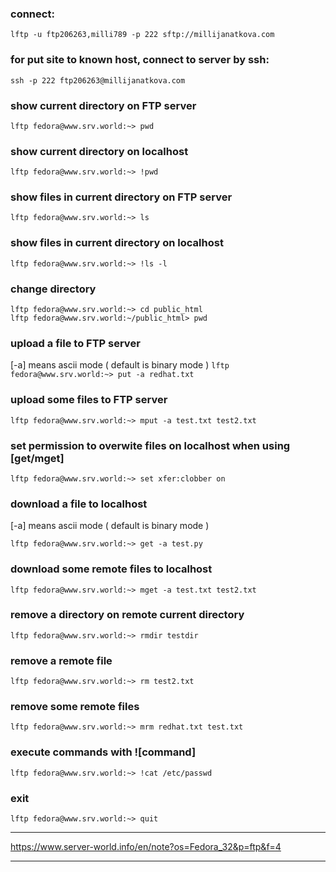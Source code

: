 ### connect:
`lftp -u ftp206263,milli789 -p 222 sftp://millijanatkova.com`


### for put site to known host, connect to server by **ssh**:
`ssh -p 222 ftp206263@millijanatkova.com`

### show current directory on FTP server
`lftp fedora@www.srv.world:~> pwd`

### show current directory on localhost
`lftp fedora@www.srv.world:~> !pwd`


### show files in current directory on FTP server
`lftp fedora@www.srv.world:~> ls`

### show files in current directory on localhost
`lftp fedora@www.srv.world:~> !ls -l`

### change directory
```
lftp fedora@www.srv.world:~> cd public_html
lftp fedora@www.srv.world:~/public_html> pwd
```

### upload a file to FTP server
 [-a] means ascii mode ( default is binary mode )
`lftp fedora@www.srv.world:~> put -a redhat.txt`


### upload some files to FTP server
`lftp fedora@www.srv.world:~> mput -a test.txt test2.txt`

### set permission to overwite files on localhost when using [get/mget]
`lftp fedora@www.srv.world:~> set xfer:clobber on` 

### download a file to localhost
 [-a] means ascii mode ( default is binary mode )
```
lftp fedora@www.srv.world:~> get -a test.py
```

### download some remote files to localhost
`lftp fedora@www.srv.world:~> mget -a test.txt test2.txt`


### remove a directory on remote current directory
`lftp fedora@www.srv.world:~> rmdir testdir`

### remove a remote file
`lftp fedora@www.srv.world:~> rm test2.txt`


### remove some remote files
`lftp fedora@www.srv.world:~> mrm redhat.txt test.txt`

### execute commands with ![command]
`lftp fedora@www.srv.world:~> !cat /etc/passwd`

### exit
`lftp fedora@www.srv.world:~> quit`
* * *
https://www.server-world.info/en/note?os=Fedora_32&p=ftp&f=4
* * *